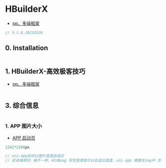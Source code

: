 # HBuilderX

- [pp、多端框架](https://www.dcloud.io/index.html)

```c#
// 3.1.6.20210326
```

## 0. Installation

```c#

```

## 1. HBuilderX-高效极客技巧

- [pp、多端框架](https://www.dcloud.io/)

```c#

```

## 3. 综合信息

```c#

```

### 1. APP 图片大小

- [APP 启动页](https://image.baidu.com/search/index?tn=baiduimage&ipn=r&ct=201326592&cl=2&lm=-1&st=-1&fm=result&fr=&sf=1&fmq=1616850656145_R&pv=&ic=&nc=1&z=&hd=&latest=&copyright=&se=1&showtab=0&fb=0&width=1242&height=2208&face=0&istype=2&ie=utf-8&sid=&word=APP%E5%90%AF%E5%8A%A8%E9%A1%B5)

```c#
1242*2208px

// uni-app如何让图片高度自适应
// 安卓端和h5 端不一样，H5端img 写完宽度就可以自适应高度，uni-app 需要在img中 添加属性 mode="widthFix"

```
